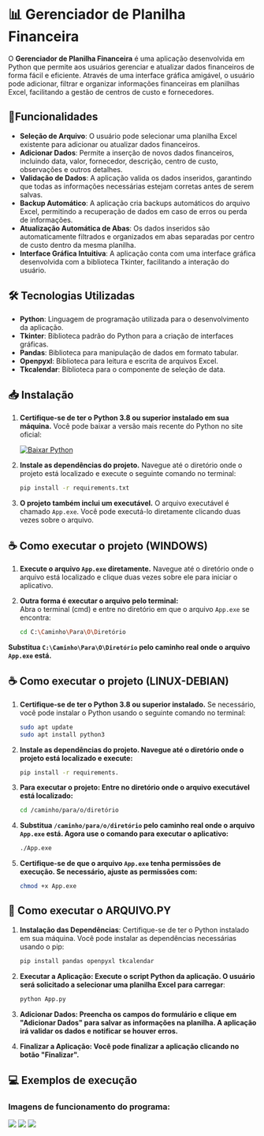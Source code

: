 # 📊 Gerenciador de Planilha Financeira

O **Gerenciador de Planilha Financeira** é uma aplicação desenvolvida em Python que permite aos usuários gerenciar e atualizar dados financeiros de forma fácil e eficiente. Através de uma interface gráfica amigável, o usuário pode adicionar, filtrar e organizar informações financeiras em planilhas Excel, facilitando a gestão de centros de custo e fornecedores.

## 🚀Funcionalidades

- **Seleção de Arquivo**: O usuário pode selecionar uma planilha Excel existente para adicionar ou atualizar dados financeiros.
- **Adicionar Dados**: Permite a inserção de novos dados financeiros, incluindo data, valor, fornecedor, descrição, centro de custo, observações e outros detalhes.
- **Validação de Dados**: A aplicação valida os dados inseridos, garantindo que todas as informações necessárias estejam corretas antes de serem salvas.
- **Backup Automático**: A aplicação cria backups automáticos do arquivo Excel, permitindo a recuperação de dados em caso de erros ou perda de informações.
- **Atualização Automática de Abas**: Os dados inseridos são automaticamente filtrados e organizados em abas separadas por centro de custo dentro da mesma planilha.
- **Interface Gráfica Intuitiva**: A aplicação conta com uma interface gráfica desenvolvida com a biblioteca Tkinter, facilitando a interação do usuário.

## 🛠 Tecnologias Utilizadas

- **Python**: Linguagem de programação utilizada para o desenvolvimento da aplicação.
- **Tkinter**: Biblioteca padrão do Python para a criação de interfaces gráficas.
- **Pandas**: Biblioteca para manipulação de dados em formato tabular.
- **Openpyxl**: Biblioteca para leitura e escrita de arquivos Excel.
- **Tkcalendar**: Biblioteca para o componente de seleção de data.

## 📥 Instalação

1. **Certifique-se de ter o Python 3.8 ou superior instalado em sua máquina.** Você pode baixar a versão mais recente do Python no site oficial:

   [![Baixar Python](https://img.shields.io/badge/Download_Python-blue)](https://www.python.org/downloads/)

2. **Instale as dependências do projeto.** Navegue até o diretório onde o projeto está localizado e execute o seguinte comando no terminal:

   ```bash
   pip install -r requirements.txt
   
3. **O projeto também inclui um executável.** O arquivo executável é chamado `App.exe`. Você pode executá-lo diretamente clicando duas vezes sobre o arquivo.

## ☕ Como executar o projeto (WINDOWS)

1. **Execute o arquivo `App.exe` diretamente.** Navegue até o diretório onde o arquivo está localizado e clique duas vezes sobre ele para iniciar o aplicativo.

2. **Outra forma é executar o arquivo pelo terminal:**  
   Abra o terminal (cmd) e entre no diretório em que o arquivo `App.exe` se encontra:
   ```bash
   cd C:\Caminho\Para\O\Diretório
   
**Substitua `C:\Caminho\Para\O\Diretório` pelo caminho real onde o arquivo `App.exe` está.**

## ☕ Como executar o projeto (LINUX-DEBIAN)

1. **Certifique-se de ter o Python 3.8 ou superior instalado.** Se necessário, você pode instalar o Python usando o seguinte comando no terminal:
   ```bash
   sudo apt update
   sudo apt install python3
   
2. **Instale as dependências do projeto. Navegue até o diretório onde o projeto está localizado e execute:**
   ```bash
   pip install -r requirements.

3. **Para executar o projeto:
Entre no diretório onde o arquivo executável está localizado:**
   ```bash
   cd /caminho/para/o/diretório

4. **Substitua `/caminho/para/o/diretório` pelo caminho real onde o arquivo `App.exe` está.
Agora use o comando para executar o aplicativo:**
   ```bash
   ./App.exe
5. **Certifique-se de que o arquivo `App.exe` tenha permissões de execução. Se necessário, ajuste as permissões com:**
   ```bash
   chmod +x App.exe


## 🐍 Como executar o ARQUIVO.PY

1. **Instalação das Dependências**:
   Certifique-se de ter o Python instalado em sua máquina. Você pode instalar as dependências necessárias usando o pip:

   ```bash
   pip install pandas openpyxl tkcalendar
   
2. **Executar a Aplicação: Execute o script Python da aplicação. O usuário será solicitado a selecionar uma planilha Excel para carregar**:
   
   ```bash
   python App.py
   
3. **Adicionar Dados: Preencha os campos do formulário e clique em "Adicionar Dados" para salvar as informações na planilha. A aplicação irá validar os dados e notificar se houver erros.**
   
4. **Finalizar a Aplicação: Você pode finalizar a aplicação clicando no botão "Finalizar".**

## 💻 Exemplos de execução

### Imagens de funcionamento do programa:

  ![](https://github.com/Potatoyz908/Gerenciador-de-Planilha-Financeira/blob/main/imgs/Captura1.png)  ![](https://github.com/Potatoyz908/Gerenciador-de-Planilha-Financeira/blob/main/imgs/Captura2.png)  ![](https://github.com/Potatoyz908/Gerenciador-de-Planilha-Financeira/blob/main/imgs/Captura3.png)
 
